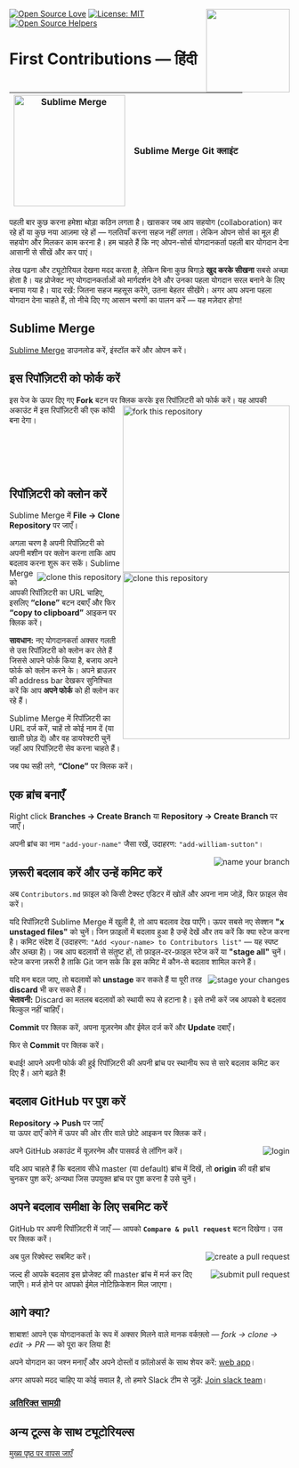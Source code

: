 [![Open Source Love](https://badges.frapsoft.com/os/v1/open-source.svg?v=103)](https://github.com/ellerbrock/open-source-badges/)
[<img align="right" width="150" src="https://firstcontributions.github.io/assets/gui-tool-tutorials/sublime-merge-tutorial/join-slack-team.png">](https://join.slack.com/t/firstcontributors/shared_invite/zt-1hg51qkgm-Xc7HxhsiPYNN3ofX2_I8FA)
[![License: MIT](https://img.shields.io/badge/License-MIT-green.svg)](https://opensource.org/licenses/MIT)
[![Open Source Helpers](https://www.codetriage.com/roshanjossey/first-contributions/badges/users.svg)](https://www.codetriage.com/roshanjossey/first-contributions)

# First Contributions — हिंदी

| <img alt="Sublime Merge" src="https://firstcontributions.github.io/assets/gui-tool-tutorials/sublime-merge-tutorial/sublime-merge.png" width="200"> | Sublime Merge Git क्लाइंट |
| --------------------------------------------------------------------------------------------------------------------------------------------------- | ------------------------- |

पहली बार कुछ करना हमेशा थोड़ा कठिन लगता है। खासकर जब आप सहयोग (collaboration) कर रहे हों या कुछ नया आज़मा रहे हों — गलतियाँ करना सहज नहीं लगता। लेकिन ओपन सोर्स का मूल ही सहयोग और मिलकर काम करना है। हम चाहते हैं कि नए ओपन-सोर्स योगदानकर्ता पहली बार योगदान देना आसानी से सीखें और कर पाएं।

लेख पढ़ना और ट्यूटोरियल देखना मदद करता है, लेकिन बिना कुछ बिगाड़े **खुद करके सीखना** सबसे अच्छा होता है। यह प्रोजेक्ट नए योगदानकर्ताओं को मार्गदर्शन देने और उनका पहला योगदान सरल बनाने के लिए बनाया गया है। याद रखें: जितना सहज महसूस करेंगे, उतना बेहतर सीखेंगे। अगर आप अपना पहला योगदान देना चाहते हैं, तो नीचे दिए गए आसान चरणों का पालन करें — यह मज़ेदार होगा!

## Sublime Merge

[Sublime Merge](https://www.sublimemerge.com/) डाउनलोड करें, इंस्टॉल करें और ओपन करें।

## इस रिपॉज़िटरी को फोर्क करें

इस पेज के ऊपर दिए गए **Fork** बटन पर क्लिक करके इस रिपॉज़िटरी को फोर्क करें।
<img align="right" width="300" src="https://firstcontributions.github.io/assets/gui-tool-tutorials/sublime-merge-tutorial/fork.png" alt="fork this repository" />
यह आपकी अकाउंट में इस रिपॉज़िटरी की एक कॉपी बना देगा।

<br>
<br>
<br>
<br>

## रिपॉज़िटरी को क्लोन करें

<img align="right" width="300" src="https://firstcontributions.github.io/assets/gui-tool-tutorials/sublime-merge-tutorial/clone.png" alt="clone this repository" />

Sublime Merge में **File -> Clone Repository** पर जाएँ।

<img style="float: right;" src="https://firstcontributions.github.io/assets/gui-tool-tutorials/sublime-merge-tutorial/sm-clone.png" alt="clone this repository" />

अगला चरण है अपनी रिपॉज़िटरी को अपनी मशीन पर क्लोन करना ताकि आप बदलाव करना शुरू कर सकें। Sublime Merge को आपकी रिपॉज़िटरी का URL चाहिए, इसलिए **“clone”** बटन दबाएँ और फिर **“copy to clipboard”** आइकन पर क्लिक करें।

**सावधान:** नए योगदानकर्ता अक्सर गलती से उस रिपॉज़िटरी को क्लोन कर लेते हैं जिससे आपने फोर्क किया है, बजाय अपने फोर्क को क्लोन करने के। अपने ब्राउज़र की address bar देखकर सुनिश्चित करें कि आप **अपने फोर्क** को ही क्लोन कर रहे हैं।

Sublime Merge में रिपॉज़िटरी का URL दर्ज करें, चाहें तो कोई नाम दें (या खाली छोड़ दें) और वह डायरेक्टरी चुनें जहाँ आप रिपॉज़िटरी सेव करना चाहते हैं।

जब पथ सही लगे, **“Clone”** पर क्लिक करें।

## एक ब्रांच बनाएँ

Right click **Branches -> Create Branch**
या
**Repository -> Create Branch** पर जाएँ।

अपनी ब्रांच का नाम `"add-your-name"` जैसा रखें, उदाहरण: `"add-william-sutton"`।

<img style="float: right;" src="https://firstcontributions.github.io/assets/gui-tool-tutorials/sublime-merge-tutorial/sm-branch.png" alt="name your branch" />

## ज़रूरी बदलाव करें और उन्हें कमिट करें

अब `Contributors.md` फ़ाइल को किसी टेक्स्ट एडिटर में खोलें और अपना नाम जोड़ें, फिर फ़ाइल सेव करें।

यदि रिपॉज़िटरी Sublime Merge में खुली है, तो आप बदलाव देख पाएँगे।
ऊपर सबसे नए सेक्शन **"x unstaged files"** को चुनें।
जिन फ़ाइलों में बदलाव हुआ है उन्हें देखें और तय करें कि क्या स्टेज करना है।
कमिट संदेश दें (उदाहरण: `"Add <your-name> to Contributors list"` — यह स्पष्ट और अच्छा है)।
जब आप बदलावों से संतुष्ट हों, तो फ़ाइल-दर-फ़ाइल स्टेज करें या **"stage all"** चुनें। स्टेज करना ज़रूरी है ताकि Git जान सके कि इस कमिट में कौन-से बदलाव शामिल करने हैं।

<img style="float: right;" src="https://firstcontributions.github.io/assets/gui-tool-tutorials/sublime-merge-tutorial/sm-stage.png" alt="stage your changes" />

यदि मन बदल जाए, तो बदलावों को **unstage** कर सकते हैं या पूरी तरह **discard** भी कर सकते हैं।  
**चेतावनी:** Discard का मतलब बदलावों को स्थायी रूप से हटाना है। इसे तभी करें जब आपको वे बदलाव बिल्कुल नहीं चाहिएँ।

**Commit** पर क्लिक करें, अपना यूज़रनेम और ईमेल दर्ज करें और **Update** दबाएँ।

फिर से **Commit** पर क्लिक करें।

बधाई! आपने अपनी फोर्क की हुई रिपॉज़िटरी की अपनी ब्रांच पर स्थानीय रूप से सारे बदलाव कमिट कर दिए हैं। आगे बढ़ते हैं!

## बदलाव GitHub पर पुश करें

**Repository -> Push** पर जाएँ  
या ऊपर दाएँ कोने में ऊपर की ओर तीर वाले छोटे आइकन पर क्लिक करें।

<img style="float: right;" src="https://firstcontributions.github.io/assets/gui-tool-tutorials/sublime-merge-tutorial/sm-login.png" alt="login" />

अपने GitHub अकाउंट में यूज़रनेम और पासवर्ड से लॉगिन करें।

यदि आप चाहते हैं कि बदलाव सीधे master (या default) ब्रांच में दिखें, तो **origin** की वही ब्रांच चुनकर पुश करें; अन्यथा जिस उपयुक्त ब्रांच पर पुश करना है उसे चुनें।

## अपने बदलाव समीक्षा के लिए सबमिट करें

GitHub पर अपनी रिपॉज़िटरी में जाएँ — आपको **`Compare & pull request`** बटन दिखेगा। उस पर क्लिक करें।

<img style="float: right;" src="https://firstcontributions.github.io/assets/gui-tool-tutorials/sublime-merge-tutorial/compare-and-pull.png" alt="create a pull request" />

अब पुल रिक्वेस्ट सबमिट करें।

<img style="float: right;" src="https://firstcontributions.github.io/assets/gui-tool-tutorials/sublime-merge-tutorial/submit-pull-request.png" alt="submit pull request" />

जल्द ही आपके बदलाव इस प्रोजेक्ट की master ब्रांच में मर्ज कर दिए जाएँगे। मर्ज होने पर आपको ईमेल नोटिफ़िकेशन मिल जाएगा।

## आगे क्या?

शाबाश! आपने एक योगदानकर्ता के रूप में अक्सर मिलने वाले मानक वर्कफ़्लो — _fork -> clone -> edit -> PR_ — को पूरा कर लिया है!

अपने योगदान का जश्न मनाएँ और अपने दोस्तों व फ़ॉलोअर्स के साथ शेयर करें: [web app](https://firstcontributions.github.io#social-share)।

अगर आपको मदद चाहिए या कोई सवाल है, तो हमारे Slack टीम से जुड़ें: [Join slack team](https://join.slack.com/t/firstcontributors/shared_invite/zt-1hg51qkgm-Xc7HxhsiPYNN3ofX2_I8FA)।

### [अतिरिक्त सामग्री](../additional-material/git_workflow_senarios/additional-material.md)

## अन्य टूल्स के साथ ट्यूटोरियल्स

[मुख्य पृष्ठ पर वापस जाएँ](https://github.com/firstcontributions/first-contributions#tutorials-using-other-tools)

